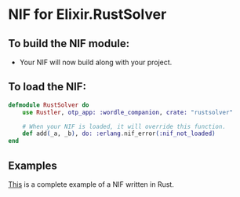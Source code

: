 # NIF for Elixir.RustSolver

## To build the NIF module:

- Your NIF will now build along with your project.

## To load the NIF:

```elixir
defmodule RustSolver do
    use Rustler, otp_app: :wordle_companion, crate: "rustsolver"

    # When your NIF is loaded, it will override this function.
    def add(_a, _b), do: :erlang.nif_error(:nif_not_loaded)
end
```

## Examples

[This](https://github.com/hansihe/NifIo) is a complete example of a NIF written in Rust.

